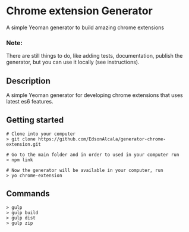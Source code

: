 # Chrome extension Generator
A simple Yeoman generator to build amazing chrome extensions

### Note: 
There are still things to do, like adding tests, documentation, publish the generator, but you can use it locally (see instructions).

## Description
A simple Yeoman generator for developing chrome extensions that uses latest es6 features.

## Getting started
```
# Clone into your computer
> git clone https://github.com/EdsonAlcala/generator-chrome-extension.git

# Go to the main folder and in order to used in your computer run
> npm link

# Now the generator will be available in your computer, run
> yo chrome-extension
```

## Commands

```
> gulp 
> gulp build
> gulp dist
> gulp zip

```
